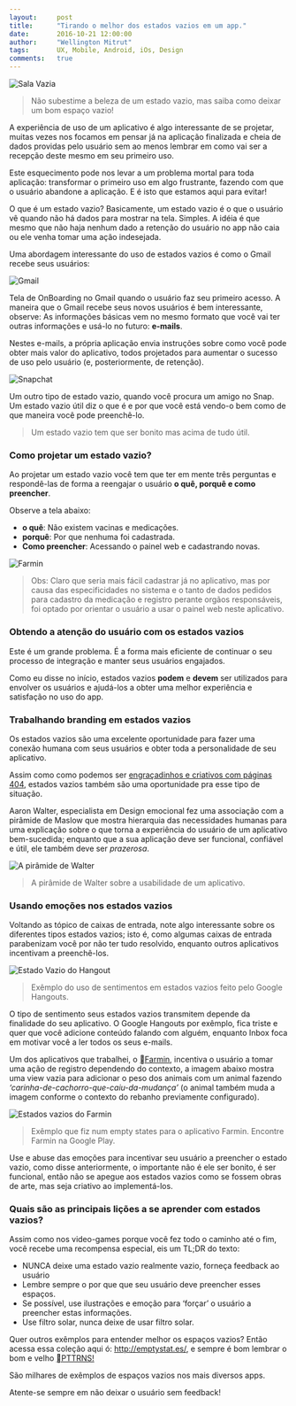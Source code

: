 ```yaml
---
layout:     post
title:      "Tirando o melhor dos estados vazios em um app."
date:       2016-10-21 12:00:00
author:     "Wellington Mitrut"
tags:       UX, Mobile, Android, iOs, Design
comments:   true
---
```


![Sala Vazia](./sala.jpeg)

>Não subestime a beleza de um estado vazio, mas saiba como deixar um bom espaço vazio!

A experiência de uso de um aplicativo é algo interessante de se projetar, muitas vezes nos focamos em pensar já na aplicação finalizada e cheia de dados providas pelo usuário sem ao menos lembrar em como vai ser a recepção deste mesmo em seu primeiro uso.

Este esquecimento pode nos levar a um problema mortal para toda aplicação: transformar o primeiro uso em algo frustrante, fazendo com que o usuário abandone a aplicação. E é isto que estamos aqui para evitar!

O que é um estado vazio?
Basicamente, um estado vazio é o que o usuário vê quando não há dados para mostrar na tela. Simples. A idéia é que mesmo que não haja nenhum dado a retenção do usuário no app não caia ou ele venha tomar uma ação indesejada.

Uma abordagem interessante do uso de estados vazios é como o Gmail recebe seus usuários:

![Gmail](./gmail.png)

Tela de OnBoarding no Gmail quando o usuário faz seu primeiro acesso.
A maneira que o Gmail recebe seus novos usuários é bem interessante, observe: As informações básicas vem no mesmo formato que você vai ter outras informações e usá-lo no futuro: **e-mails**.

Nestes e-mails, a própria aplicação envia instruções sobre como você pode obter mais valor do aplicativo, todos projetados para aumentar o sucesso de uso pelo usuário (e, posteriormente, de retenção).

![Snapchat](./snapchat.jpeg)

Um outro tipo de estado vazio, quando você procura um amigo no Snap.
Um estado vazio útil diz o que é e por que você está vendo-o bem como de que maneira você pode preenchê-lo.

> Um estado vazio tem que ser bonito mas acima de tudo útil.

### Como projetar um estado vazio?

Ao projetar um estado vazio você tem que ter em mente três perguntas e respondê-las de forma a reengajar o usuário **o quê, porquê e como preencher**.

Observe a tela abaixo:

- **o quê**: Não existem vacinas e medicações.
- **porquê**: Por que nenhuma foi cadastrada.
- **Como preencher**: Acessando o painel web e cadastrando novas.

![Farmin](./farmin.png)

> Obs: Claro que seria mais fácil cadastrar já no aplicativo, mas por causa das especificidades no sistema e o tanto de dados pedidos para cadastro da medicação e registro perante orgãos responsáveis, foi optado por orientar o usuário a usar o painel web neste aplicativo.

### Obtendo a atenção do usuário com os estados vazios

Este é um grande problema. É a forma mais eficiente de continuar o seu processo de integração e manter seus usuários engajados.

Como eu disse no início, estados vazios **podem** e **devem** ser utilizados para envolver os usuários e ajudá-los a obter uma melhor experiência e satisfação no uso do app.

### Trabalhando branding em estados vazios

Os estados vazios são uma excelente oportunidade para fazer uma conexão humana com seus usuários e obter toda a personalidade de seu aplicativo.

Assim como como podemos ser <a href="http://fab404.com/" target="_blank">engraçadinhos e criativos com páginas 404</a>, estados vazios também são uma oportunidade pra esse tipo de situação.

Aaron Walter, especialista em Design emocional fez uma associação com a pirâmide de Maslow que mostra hierarquia das necessidades humanas para uma explicação sobre o que torna a experiência do usuário de um aplicativo bem-sucedida; enquanto que a sua aplicação deve ser funcional, confiável e útil, ele também deve ser *prazerosa*.

![A pirâmide de Walter](./piramide.png)

> A pirâmide de Walter sobre a usabilidade de um aplicativo.

### Usando emoções nos estados vazios

Voltando as tópico de caixas de entrada, note algo interessante sobre os diferentes tipos estados vazios; isto é, como algumas caixas de entrada parabenizam você por não ter tudo resolvido, enquanto outros aplicativos incentivam a preenchê-los.

![Estado Vazio do Hangout](./hangouts.png)

> Exêmplo do uso de sentimentos em estados vazios feito pelo Google Hangouts.

O tipo de sentimento seus estados vazios transmitem depende da finalidade do seu aplicativo. O Google Hangouts por exêmplo, fica triste e quer que você adicione conteúdo falando com alguém, enquanto Inbox foca em motivar você a ler todos os seus e-mails.

Um dos aplicativos que trabalhei, o <a href="http://farmin.com.br/" target="_blank">Farmin</a>, incentiva o usuário a tomar uma ação de registro dependendo do contexto, a imagem abaixo mostra uma view vazia para adicionar o peso dos animais com um animal fazendo *‘carinha-de-cachorro-que-caiu-da-mudança’* (o animal também muda a imagem conforme o contexto do rebanho previamente configurado).

![Estados vazios do Farmin](./farmin2.png)

> Exêmplo que fiz num empty states para o aplicativo Farmin. Encontre Farmin na Google Play.

Use e abuse das emoções para incentivar seu usuário a preencher o estado vazio, como disse anteriormente, o importante não é ele ser bonito, é ser funcional, então não se apegue aos estados vazios como se fossem obras de arte, mas seja criativo ao implementá-los.

### Quais são as principais lições a se aprender com estados vazios?

Assim como nos video-games porque você fez todo o caminho até o fim, você recebe uma recompensa especial, eis um TL;DR do texto:

- NUNCA deixe uma estado vazio realmente vazio, forneça feedback ao usuário
- Lembre sempre o por que que seu usuário deve preencher esses espaços.
- Se possível, use ilustrações e emoção para ‘forçar’ o usuário a preencher estas informações.
- Use filtro solar, nunca deixe de usar filtro solar.

Quer outros exêmplos para entender melhor os espaços vazios? Então acessa essa coleção aqui ó: http://emptystat.es/, e sempre é bom lembrar o bom e velho <a href="http://pttrns.com/?scid=30" target="_blank">PTTRNS!</a>

São milhares de exêmplos de espaços vazios nos mais diversos apps.

Atente-se sempre em não deixar o usuário sem feedback!